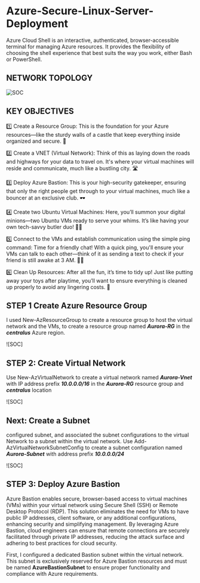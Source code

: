 # Azure-Secure-Linux-Server-Deployment
Azure Cloud Shell is an interactive, authenticated, browser-accessible terminal for managing Azure resources. It provides the flexibility of choosing the shell experience that best suits the way you work, either Bash or PowerShell.

## NETWORK TOPOLOGY
 ![SOC](https://github.com/Virus192/Azure-Secure-Linux-Server-Deployment/blob/main/Images/photo_5825543737802081412_w.jpg)

 ## KEY OBJECTIVES
 1️⃣ Create a Resource Group: This is the foundation for your Azure resources—like the sturdy walls of a castle that keep everything inside organized and secure. 🏰

2️⃣ Create a VNET (Virtual Network): Think of this as laying down the roads and highways for your data to travel on. It's where your virtual machines will reside and communicate, much like a bustling city. 🛣️

3️⃣ Deploy Azure Bastion: This is your high-security gatekeeper, ensuring that only the right people get through to your virtual machines, much like a bouncer at an exclusive club. 🕶️

4️⃣ Create two Ubuntu Virtual Machines: Here, you’ll summon your digital minions—two Ubuntu VMs ready to serve your whims. It’s like having your own tech-savvy butler duo! 🤖🤖

5️⃣ Connect to the VMs and establish communication using the simple ping command: Time for a friendly chat! With a quick ping, you'll ensure your VMs can talk to each other—think of it as sending a text to check if your friend is still awake at 3 AM. 📱💬

6️⃣ Clean Up Resources: After all the fun, it’s time to tidy up! Just like putting away your toys after playtime, you’ll want to ensure everything is cleaned up properly to avoid any lingering costs. 🧹

## STEP 1 Create Azure Resource Group

I used New-AzResourceGroup to create a resource group to host the virtual network and the VMs, to create a resource group named ***Aurora-RG*** in the ***centralus*** Azure region.

![SOC]

## STEP 2: Create Virtual Network
Use New-AzVirtualNetwork to create a virtual network named ***Aurora-Vnet*** with IP address prefix ***10.0.0.0/16*** in the ***Aurora-RG*** resource group and ***centralus*** location

![SOC]

## Next: Create a Subnet 
configured subnet, and associated the subnet configurations to the virtual Network to a subnet within the virtual network. Use Add-AzVirtualNetworkSubnetConfig to create a subnet configuration named ***Aurora-Subnet*** with address prefix ***10.0.0.0/24***

![SOC]

## STEP 3: Deploy Azure Bastion
Azure Bastion enables secure, browser-based access to virtual machines (VMs) within your virtual network using Secure Shell (SSH) or Remote Desktop Protocol (RDP). This solution eliminates the need for VMs to have public IP addresses, client software, or any additional configurations, enhancing security and simplifying management. By leveraging Azure Bastion, cloud engineers can ensure that remote connections are securely facilitated through private IP addresses, reducing the attack surface and adhering to best practices for cloud security.

First, I configured a dedicated Bastion subnet within the virtual network. This subnet is exclusively reserved for Azure Bastion resources and must be named **AzureBastionSubnet** to ensure proper functionality and compliance with Azure requirements.
